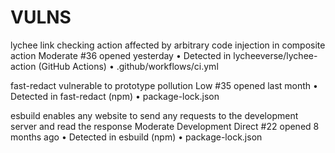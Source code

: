 # VULNS

lychee link checking action affected by arbitrary code injection in composite action Moderate
#36 opened yesterday • Detected in lycheeverse/lychee-action (GitHub Actions) • .github/workflows/ci.yml

fast-redact vulnerable to prototype pollution Low
#35 opened last month • Detected in fast-redact (npm) • package-lock.json

esbuild enables any website to send any requests to the development server and read the response Moderate Development Direct
#22 opened 8 months ago • Detected in esbuild (npm) • package-lock.json
